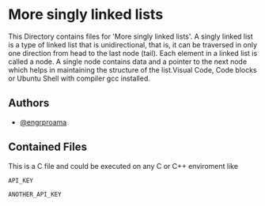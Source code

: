 
# More singly linked lists

This Directory contains files for 'More singly linked lists'. A singly linked list is a type of linked list that is unidirectional, that is, it can be traversed in only one direction from head to the last node (tail). Each element in a linked list is called a node. A single node contains data and a pointer to the next node which helps in maintaining the structure of the list.Visual Code,
Code blocks or Ubuntu Shell with compiler gcc installed.


## Authors

- [@engrproama](https://www.github.com/engrproama)


## Contained Files

This is a C file and could be executed on any C or  C++ enviroment like 

`API_KEY`

`ANOTHER_API_KEY`

